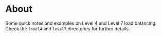 # About
Some quick notes and examples on Level 4 and Level 7 load balancing. Check the `level4` and `level7` directories for further details.